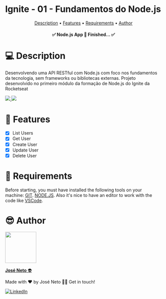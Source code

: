 <h1>Ignite - 01 - Fundamentos do Node.js</h1>

<p align="center">
 <a href="#description">Description</a> •
 <a href="#features">Features</a> • 
 <a href="#requirements">Requirements</a> • 
 <a href="#author">Author</a>
</p>

<h4 align="center"> 
	✅  Node.js App 🚀 Finished...  ✅
</h4>

💻 Description
=======================
<p align="left">Desenvolvendo uma API RESTful com Node.js com foco nos fundamentos da tecnologia, sem frameworks ou bibliotecas externas. Projeto desenvolvido no primeiro módulo da formação de Node.js do Ignite da Rocketseat</p>

<a href="https://developer.mozilla.org/pt-BR/docs/Web/JavaScript" target="_blank">
    <img src="https://img.shields.io/badge/JavaScript-323330?style=for-the-badge&logo=javascript&logoColor=F7DF1E" />
</a>

<a href="https://nodejs.org/en/learn/getting-started/introduction-to-nodejs" target="_blank">
    <img src="https://img.shields.io/badge/Node.js-43853D?style=for-the-badge&logo=node.js&logoColor=white" />
</a>

<p></p>

🚀 Features
=======================
- [x] List Users
- [x] Get User
- [x] Create User
- [x] Update User
- [x] Delete User
<p>

📑 Requirements
=======================
Before starting, you must have installed the following tools on your machine: [GIT](https://git-scm.com/downloads). [NODE.JS](https://nodejs.org/en/download/current). Also it's nice to have an editor to work with the code like [VSCode](https://code.visualstudio.com/).


😎 Author
=======================
<a href="https://https://github.com/J-Neto"><img src="https://avatars.githubusercontent.com/u/49914443?v=4" width="100px;" alt=""/><br><p><b>José Neto</b> 👽</p></a>

Made with ❤️ by José Neto 👋🏽 Get in touch!

<a href="https://www.linkedin.com/in/jos%C3%A9-neto-299920152/"> <img src="https://img.shields.io/badge/LinkedIn-%230A66C2?style=for-the-badge&logo=linkedin&logoColor=white" alt="LinkedIn"></a> 
